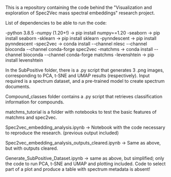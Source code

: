 This is a repository containing the code behind the "Visualization and exploration of Spec2Vec mass spectral embeddings" research project.


List of dependencies to be able to run the code:

-python 3.8.5
-numpy (1.20+!)
    -> pip install numpy==1.20
-seaborn
    -> pip install seaborn
-sklearn
    -> pip install sklearn
-pynndescent
    -> pip install pynndescent
-spec2vec
    -> conda install --channel nlesc --channel bioconda --channel conda-forge spec2vec
-matchms
    -> conda install --channel bioconda --channel conda-forge matchms
-levenshtein
    -> pip install levenshtein


In the SubPositive folder, there is a .py script that generates 3 .png images, corresponding to PCA, t-SNE and UMAP results (respectively). Input required is a spectrum dataset, and a pre-trained model to create spectrum documents.

Compound_classes folder contains a .py script that retrieves classification information for compounds.

matchms_tutorial is a folder with notebooks to test the basic features of matchms and spec2vec.

Spec2vec_embedding_analysis.ipynb -> Notebook with the code necessary to reproduce the research. (previous output included)

Spec2vec_embedding_analysis_outputs_cleared.ipynb -> Same as above, but with outputs cleared.

Generate_SubPositive_Dataset.ipynb -> same as above, but simplified; only the code to run PCA, t-SNE and UMAP and plotting included. Code to select part of a plot and produce a table with spectrum metadata is absent!
